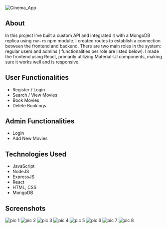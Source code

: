 ![Cinema_App](https://github.com/EldarGljiva/cinema-app/assets/116194253/5cd9a606-5a85-4c19-af17-eedcbdc5bb8d)

## About

In this project I've built a custom API and integrated it with a MongoDB replica using `run-rs` npm module. I created routes to establish a connection between the frontend and backend. There are two main roles in the system: regular users and admins ( functionalities per role are listed below). I made the frontend using React, primarily utilizing Material-UI components, making sure it works well and is responsive.

## User Functionalities
- Register / Login
- Search / View Movies
- Book Movies
- Delete Bookings

## Admin Functionalities
- Login
- Add New Movies

## Technologies Used

- JavaScript
- NodeJS
- ExpressJS
- React
- HTML, CSS
- MongoDB

## Screenshots
![pic 1](https://github.com/EldarGljiva/cinema-app/assets/116194253/a962cc0b-6260-420b-936f-41f88ff4ed1c)
![pic 2](https://github.com/EldarGljiva/cinema-app/assets/116194253/ad87c61c-8106-4b2f-9559-b0b56f7cfb22)
![pic 3](https://github.com/EldarGljiva/cinema-app/assets/116194253/91d868be-6b4e-47a8-81f2-b93e634ffe4a)
![pic 4](https://github.com/EldarGljiva/cinema-app/assets/116194253/036c5eeb-b83d-4642-8797-c9713bace27b)
![pic 5](https://github.com/EldarGljiva/cinema-app/assets/116194253/b29cf1ae-ca06-4eb2-84fd-1c79cde368fb)
![pic 6](https://github.com/EldarGljiva/cinema-app/assets/116194253/78af2ebf-47ec-4398-b042-c6108e587eae)
![pic 7](https://github.com/EldarGljiva/cinema-app/assets/116194253/d57c466d-a208-4b42-8a41-b67ca815c1e1)
![pic 8](https://github.com/EldarGljiva/cinema-app/assets/116194253/87e693d9-95b0-42d6-a731-d7f39090590b)
